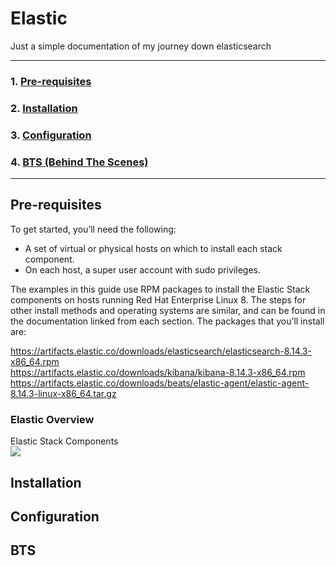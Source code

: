 # Elastic
Just a simple documentation of my journey down elasticsearch

<hr>  

### 1. [Pre-requisites](#pre-requisites)  
### 2. [Installation](#installation)  
### 3. [Configuration](#configuration)  
### 4. [BTS (Behind The Scenes)](#bts)

<hr>  


## Pre-requisites  
To get started, you’ll need the following:
  
* A set of virtual or physical hosts on which to install each stack component.  
* On each host, a super user account with sudo privileges.
  
The examples in this guide use RPM packages to install the Elastic Stack components on hosts running Red Hat Enterprise Linux 8. The steps for other install methods and operating systems are similar, and can be found in the documentation linked from each section. The packages that you’ll install are:  
  
https://artifacts.elastic.co/downloads/elasticsearch/elasticsearch-8.14.3-x86_64.rpm  
https://artifacts.elastic.co/downloads/kibana/kibana-8.14.3-x86_64.rpm  
https://artifacts.elastic.co/downloads/beats/elastic-agent/elastic-agent-8.14.3-linux-x86_64.tar.gz  
  
### Elastic Overview  
Elastic Stack Components  
![](https://github.com/user-attachments/assets/62c9527e-c8c0-437d-876d-06b7cc70dfbc)

  
## Installation  

## Configuration  

## BTS
